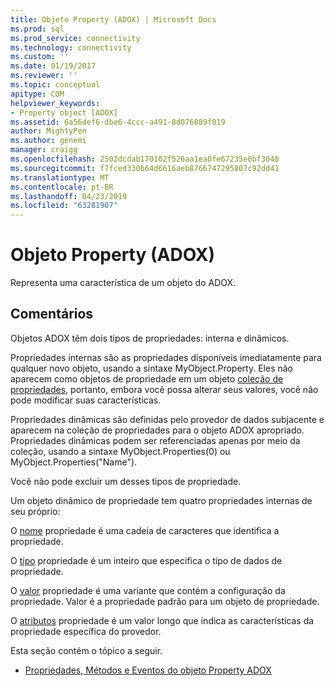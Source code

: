 ```yaml
---
title: Objeto Property (ADOX) | Microsoft Docs
ms.prod: sql
ms.prod_service: connectivity
ms.technology: connectivity
ms.custom: ''
ms.date: 01/19/2017
ms.reviewer: ''
ms.topic: conceptual
apitype: COM
helpviewer_keywords:
- Property object [ADOX]
ms.assetid: 6a56def6-dbe6-4ccc-a491-8d076889f019
author: MightyPen
ms.author: genemi
manager: craigg
ms.openlocfilehash: 2502dcdab170102f526aa1ea0fe67235e6bf3048
ms.sourcegitcommit: f7fced330b64d6616aeb8766747295807c92dd41
ms.translationtype: MT
ms.contentlocale: pt-BR
ms.lasthandoff: 04/23/2019
ms.locfileid: "63281907"
---
```

# <a name="property-object-adox"></a>Objeto Property (ADOX)
Representa uma característica de um objeto do ADOX.  
  
## <a name="remarks"></a>Comentários  
 Objetos ADOX têm dois tipos de propriedades: interna e dinâmicos.  
  
 Propriedades internas são as propriedades disponíveis imediatamente para qualquer novo objeto, usando a sintaxe MyObject.Property. Eles não aparecem como objetos de propriedade em um objeto [coleção de propriedades](../../../ado/reference/ado-api/properties-collection-ado.md), portanto, embora você possa alterar seus valores, você não pode modificar suas características.  
  
 Propriedades dinâmicas são definidas pelo provedor de dados subjacente e aparecem na coleção de propriedades para o objeto ADOX apropriado.  Propriedades dinâmicas podem ser referenciadas apenas por meio da coleção, usando a sintaxe MyObject.Properties(0) ou MyObject.Properties("Name").  
  
 Você não pode excluir um desses tipos de propriedade.  
  
 Um objeto dinâmico de propriedade tem quatro propriedades internas de seu próprio:  
  
 O [nome](../../../ado/reference/ado-api/name-property-ado.md) propriedade é uma cadeia de caracteres que identifica a propriedade.  
  
 O [tipo](../../../ado/reference/ado-api/type-property-ado.md) propriedade é um inteiro que especifica o tipo de dados de propriedade.  
  
 O [valor](../../../ado/reference/ado-api/value-property-ado.md) propriedade é uma variante que contém a configuração da propriedade. Valor é a propriedade padrão para um objeto de propriedade.  
  
 O [atributos](../../../ado/reference/ado-api/attributes-property-ado.md) propriedade é um valor longo que indica as características da propriedade específica do provedor.  
  
 Esta seção contém o tópico a seguir.  
  
-   [Propriedades, Métodos e Eventos do objeto Property ADOX](../../../ado/reference/adox-api/adox-property-object-properties-methods-and-events.md)
